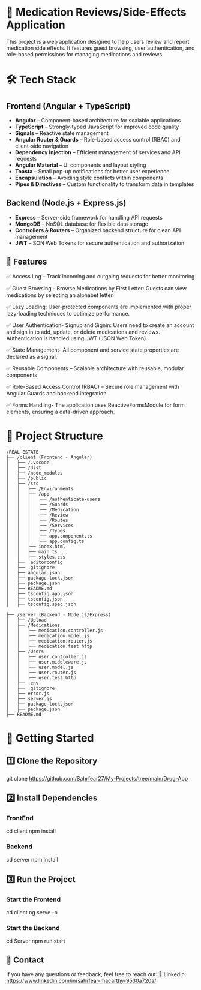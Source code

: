 # 🚀 Medication Reviews/Side-Effects Application

This project is a web application designed to help users review and report medication side effects. It features guest browsing, user authentication, and role-based permissions for managing medications and reviews.

# 🛠️ Tech Stack

## Frontend (Angular + TypeScript)

- **Angular** – Component-based architecture for scalable applications
- **TypeScript** – Strongly-typed JavaScript for improved code quality
- **Signals** – Reactive state management
- **Angular Router & Guards** – Role-based access control (RBAC) and client-side navigation
- **Dependency Injection** – Efficient management of services and API requests
- **Angular Material** – UI components and layout styling
- **Toasta** – Small pop-up notifications for better user experience
- **Encapsulation** – Avoiding style conflicts within components
- **Pipes & Directives** – Custom functionality to transform data in templates

## Backend (Node.js + Express.js)

- **Express** – Server-side framework for handling API requests
- **MongoDB** – NoSQL database for flexible data storage
- **Controllers & Routers** – Organized backend structure for clean API management
- **JWT** – SON Web Tokens for secure authentication and authorization

## 🌟 Features

✅ Access Log – Track incoming and outgoing requests for better monitoring

✅ Guest Browsing - Browse Medications by First Letter: Guests can view medications by selecting an alphabet letter.

✅ Lazy Loading: User-protected components are implemented with proper lazy-loading techniques to optimize performance.

✅ User Authentication- Signup and Signin: Users need to create an account and sign in to add, update, or delete medications and reviews. Authentication is handled using JWT (JSON Web Token).

✅ State Management- All component and service state properties are declared as a signal.

✅ Reusable Components – Scalable architecture with reusable, modular components

✅ Role-Based Access Control (RBAC) – Secure role management with Angular Guards and backend integration

✅ Forms Handling- The application uses ReactiveFormsModule for form elements, ensuring a data-driven approach.

# 📂 Project Structure

```plaintext
/REAL-ESTATE
├── /client (Frontend - Angular)
│   ├── /.vscode
│   ├── /dist
│   ├── /node_modules
│   ├── /public
│   ├── /src
│   │   ├── /Environments
│   │   ├── /app
│   │   │   ├── /authenticate-users
│   │   │   ├── /Guards
│   │   │   ├── /Medication
│   │   │   ├── /Review
│   │   │   ├── /Routes
│   │   │   ├── /Services
│   │   │   ├── /Types
│   │   │   ├── app.component.ts
│   │   │   ├── app.config.ts
│   │   ├── index.html
│   │   ├── main.ts
│   │   ├── styles.css
│   ├── .editorconfig
│   ├── .gitignore
│   ├── angular.json
│   ├── package-lock.json
│   ├── package.json
│   ├── README.md
│   ├── tsconfig.app.json
│   ├── tsconfig.json
│   ├── tsconfig.spec.json

├── /server (Backend - Node.js/Express)
│   ├── /Upload
│   ├── /Medications
│   │   ├── medication.controller.js
│   │   ├── medication.model.js
│   │   ├── medication.router.js
│   │   ├── medication.test.http
│   ├── /Users
│   │   ├── user.controller.js
│   │   ├── user.middleware.js
│   │   ├── user.model.js
│   │   ├── user.router.js
│   │   ├── user.test.http
│   ├── .env
│   ├── .gitignore
│   ├── error.js
│   ├── server.js
│   ├── package-lock.json
│   ├── package.json
├── README.md

```

# 🚀 Getting Started

## 1️⃣ Clone the Repository

git clone https://github.com/Sahrfear27/My-Projects/tree/main/Drug-App

## 2️⃣ Install Dependencies

### FrontEnd

cd client
npm install

### Backend

cd server
npm install

## 3️⃣ Run the Project

### Start the Frontend

cd client
ng serve -o

### Start the Backend

cd Server
npm run start

## 📨 Contact

If you have any questions or feedback, feel free to reach out:
💼 LinkedIn: https://www.linkedin.com/in/sahrfear-macarthy-9530a720a/
